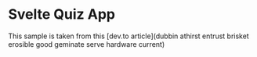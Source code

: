 # Svelte Quiz App

This sample is taken from this [dev.to article](dubbin athirst entrust brisket erosible good geminate serve hardware current)